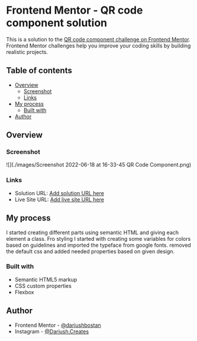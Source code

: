 # Frontend Mentor - QR code component solution

This is a solution to the [QR code component challenge on Frontend Mentor](https://www.frontendmentor.io/challenges/qr-code-component-iux_sIO_H). Frontend Mentor challenges help you improve your coding skills by building realistic projects. 

## Table of contents

- [Overview](#overview)
  - [Screenshot](#screenshot)
  - [Links](#links)
- [My process](#my-process)
  - [Built with](#built-with)
- [Author](#author)


## Overview

### Screenshot

![](./images/Screenshot 2022-06-18 at 16-33-45 QR Code Component.png)


### Links

- Solution URL: [Add solution URL here](https://your-solution-url.com)
- Live Site URL: [Add live site URL here](https://your-live-site-url.com)

## My process
I started creating different parts using semantic HTML and giving each element a class. Fro styling I started with creating some variables for colors based on guidelines and imported the typeface from google fonts. removed the default css and added needed properties based on given design.

### Built with

- Semantic HTML5 markup
- CSS custom properties
- Flexbox


## Author

- Frontend Mentor - [@dariushbostan](https://www.frontendmentor.io/profile/dariushbostan)
- Instagram - [@Dariush.Creates](https://www.instagram.com/dariush.creates)


